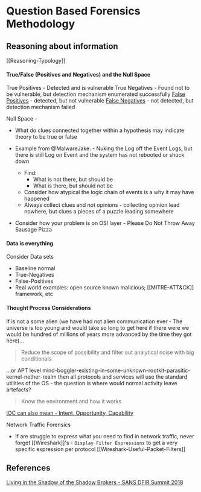 
# Question Based Forensics Methodology


## Reasoning about information

[[Reasoning-Typology]]

#### True/False (Positives and Negatives) and the Null Space 

True Positives - Detected and is vulnerable
True Negatives - Found not to be vulnerable, but detection mechanism enumerated successfully
[False Positives](https://www.cgisecurity.com/questions/falsepositive.shtml) - detected, but not vulnerable
[False Negatives](https://www.cgisecurity.com/questions/falsenegative.shtml) - not detected, but detection mechanism failed

Null Space - 
- What do clues connected together within a hypothesis may indicate theory to be true or false
- Example from @MalwareJake: - Nuking the Log off the Event Logs, but there is still Log on Event and the system has not rebooted or shuck down
	- Find:
		- What is not there, but should be
		- What is there, but should not be
	- Consider how atypical the logic chain of events is a why it may have happened
	- Always collect clues and not opinions - collecting opinion lead nowhere, but clues a pieces of a puzzle leading somewhere

- Consider how your problem is on OSI layer - Please Do Not Throw Away Sausage Pizza 

#### Data is everything

Consider Data sets
- Baseline normal
- True-Negatives
- False-Positives
- Real world examples: open source known malicious; [[MITRE-ATT&CK]] framework, etc
#### Thought Process Considerations


If is not a some alien (we have had not alien communication ever - The universe is too young and would take so long to get here if there were we would be hundred of millions of years more advanced by the time they got here)...

> Reduce the scope of possibility and filter out analytical noise with big conditionals

...or APT level mind-boggler-existing-in-some-unknown-rootkit-parasitic-kernel-nether-realm then all protocols and services will use the standard utilities of the OS - the question is where would normal activity leave artefacts?

> Know the environment and how it works

[IOC can also mean - Intent, Opportunity, Capability](https://youtu.be/xuUMlNx72xI?feature=shared&t=266) 


Network Traffic Forensics
- If are struggle to express what you need to find in network traffic, never forget [[Wireshark]]'s - `Display Filter Expressions` to get a very specific expression per protocol [[Wireshark-Useful-Packet-Filters]]

## References

[Living in the Shadow of the Shadow Brokers - SANS DFIR Summit 2018](https://youtu.be/xuUMlNx72xI)